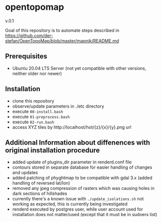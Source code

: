# opentopomap

v.0.1

Goal of this repository is to automate steps described in https://github.com/der-stefan/OpenTopoMap/blob/master/mapnik/README.md

## Prerequisites

- Ubuntu 20.04 LTS Server (not yet compatible with other versions, neither older nor newer)

## Installation

- clone this repository
- observe/update parameters in ./etc directory
- execute `00-install.bash`
- execute `01-preprocess.bash`
- execute `02-run.bash`
- access XYZ tiles by http://localhost/hot/{z}/{x}/{y}.png url

## Additional Information about diffenences with original installation procedure

- added update of plugins_dir parameter in renderd.conf file
- contours stored in separate database for easier handling of changes and updates
- added patching of phyghtmap to be compatible with gdal 3.x (added handling of reversed lat/lon)
- removed any jpeg compression of rasters which was causing holes in dark sections of hillshades
- currently there's a known issue with `./update_isolations.sh` not working as expected, this is currently being investigated
- renderd executed by postgres user, while user account used for installation does not matter/used (except that it must be in sudoers list)
